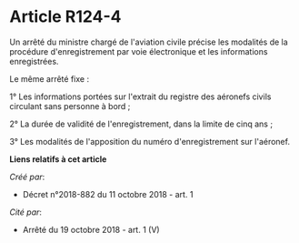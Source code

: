 # Article R124-4

Un arrêté du ministre chargé de l'aviation civile précise les modalités de la procédure d'enregistrement par voie
électronique et les informations enregistrées.

Le même arrêté fixe :

1° Les informations portées sur l'extrait du registre des aéronefs civils circulant sans personne à bord ;

2° La durée de validité de l'enregistrement, dans la limite de cinq ans ;

3° Les modalités de l'apposition du numéro d'enregistrement sur l'aéronef.

**Liens relatifs à cet article**

_Créé par_:

  - Décret n°2018-882 du 11 octobre 2018 - art. 1

_Cité par_:

  - Arrêté du 19 octobre 2018 - art. 1 (V)
